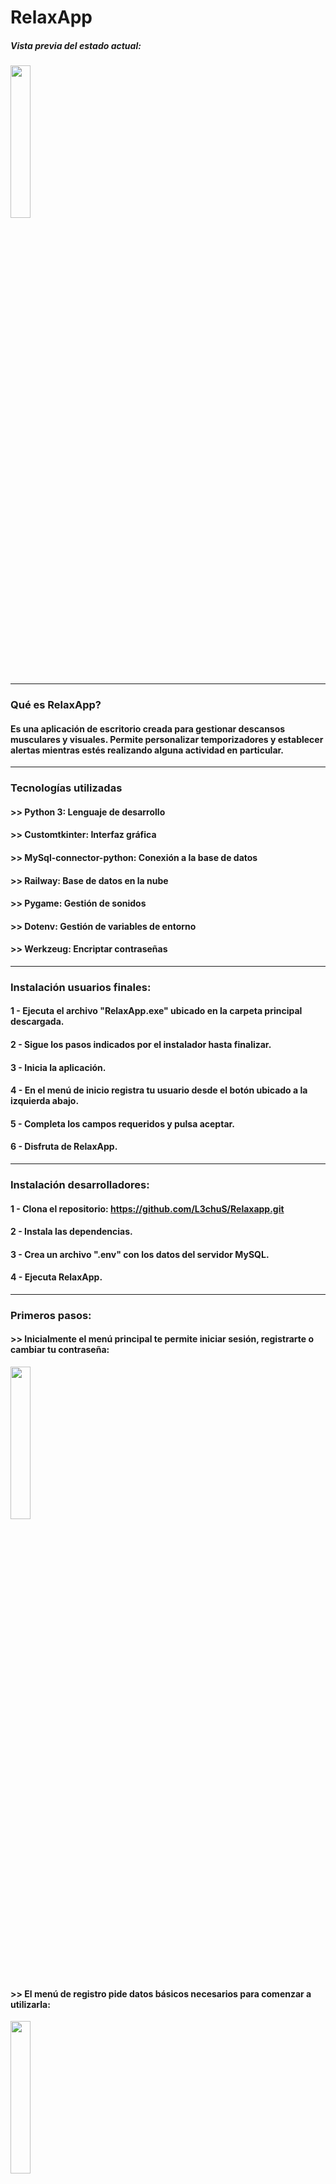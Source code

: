 # RelaxApp

##### Vista previa del estado actual:
<img src="./Configuration_Files/Images/3.PNG" width=25% height=25%>

---
### Qué es RelaxApp?

#### Es una aplicación de escritorio creada para gestionar descansos musculares y visuales. Permite personalizar temporizadores y establecer alertas mientras estés realizando alguna actividad en particular.

---

### Tecnologías utilizadas

#### >> Python 3: Lenguaje de desarrollo
#### >> Customtkinter: Interfaz gráfica
#### >> MySql-connector-python: Conexión a la base de datos
#### >> Railway: Base de datos en la nube
#### >> Pygame: Gestión de sonidos
#### >> Dotenv: Gestión de variables de entorno
#### >> Werkzeug: Encriptar contraseñas

---

### Instalación usuarios finales:

#### 1 - Ejecuta el archivo "RelaxApp.exe" ubicado en la carpeta principal descargada.
#### 2 - Sigue los pasos indicados por el instalador hasta finalizar.
#### 3 - Inicia la aplicación.
#### 4 - En el menú de inicio registra tu usuario desde el botón ubicado a la izquierda abajo.
#### 5 - Completa los campos requeridos y pulsa aceptar.
#### 6 - Disfruta de RelaxApp.

---

### Instalación desarrolladores:

#### 1 - Clona el repositorio: https://github.com/L3chuS/Relaxapp.git
#### 2 - Instala las dependencias.
#### 3 - Crea un archivo ".env" con los datos del servidor MySQL.
#### 4 - Ejecuta RelaxApp.

---

### Primeros pasos:

#### >> Inicialmente el menú principal te permite iniciar sesión, registrarte o cambiar tu contraseña:

<img src="./Configuration_Files/Images/1.PNG" width=25% height=25%>

#### >> El menú de registro pide datos básicos necesarios para comenzar a utilizarla: 

<img src="./Configuration_Files/Images/2.PNG" width=25% height=25%>

---

### Cómo funciona?

#### >> Una vez logueado, verás todas las opciones para configurar la aplicación:

<img src="./Configuration_Files/Images/3.PNG" width=25% height=25%> 

#### >> Si elijes el sub-menú de descanso visual o de estirar podrás establecer la configuración general. Allí verás distintos campos a configurar:
* Duración: hace referencia al tiempo en horas y minutos que el usuario prevee que estará realizando la actividad.
* Intervalo Alertas: define cuanto tiempo en minutos transcurre entre cada descanso.
* Tiempo Descanso: es la duración establecida antes de volver a tu actividad principal.
* Activar sonido: permite habilitar una alerta sonora cada vez que haya un descanso o cuando la aplicación finalice.

<img src="./Configuration_Files/Images/4.PNG" width=25% height=25%>

#### >> Así quedaría un ejemplo de la aplicación configurada:

<img src="./Configuration_Files/Images/5.PNG" width=25% height=25%>

#### >> Es decir, durante 8hs, descansarás 5 minutos cada 60 minutos que hayan pasado.

#### >> RelaxApp te permite gestionar los sonidos a tu manera. Tendrás para seleccionar 2:
* Uno será para cada alerta de descanso.
* El otro para cuando la cuenta atrás haya finalizado.
#### >> Al mismo tiempo, hay 2 sonidos por default pero también puedes importar tus propias alarmas en los formatos permitidos:

<img src="./Configuration_Files/Images/6.PNG" width=25% height=25%>

#### >> Una vez tengas tus opciones configuradas podrás acceder al menú de "Perfiles" para guardarlos y no tener que configurarlos cada vez que inicies la app. Puedes guardas hasta 3 distintos y adaptarlos a tus actividades cotidianas:

<img src="./Configuration_Files/Images/7.PNG" width=25% height=25%>

---

### Comenzando:

#### >> Cuando tengas todo listo, deberás elegir al menos una opción para iniciar RelaxApp. Puedes elegir "Descanso Visual", "Estirar" o los dos:

<img src="./Configuration_Files/Images/8.PNG" width=25% height=25%>

#### >> Finalmente, RelaxApp comenzará la cuenta atrás con lo que hayas configurado o el perfil que tengas establecido por defecto. Mientras el tiempo restante va disminuyendo, el descanso comenzará cuando el intervalo haya finalizado. Cuando este descanso termine, dará inicio nuevamente al intervalo y así sucesivamente hasta que el tiempo restante sea cero. Aquí se ve un ejemplo de la aplicación en funcionamiento:

https://github.com/user-attachments/assets/c9dd7898-b509-4b72-9e90-49ce7248c5a5

---

### Autor:

#### Nombre: Esteban Santos Mendoza
#### Github: https://github.com/L3chuS

---

# ![Imágen perfil.](https://raw.githubusercontent.com/L3chuS/L3chus/main/Perfil_Emoji.png) Hola, soy Esteban Santos Mendoza!! 👋 

### Soy informático que trabaja hace 6 años en el mundo del soporte técnico. Actualmente me estoy formando como desarrollador en Python y estudiando un grado superior en el IOC (Institut Obert de Catalunya) en Desarrollo de Aplicaciones Web.
### En mi perfil de GitHub tienes más información sobre mi. Saludos!
